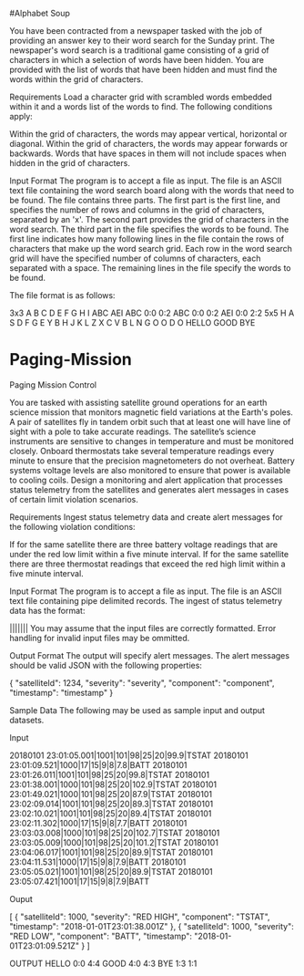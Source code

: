 

#Alphabet Soup

You have been contracted from a newspaper tasked with the job of providing an answer key to their word search for the Sunday print. The newspaper's word search is a traditional game consisting of a grid of characters in which a selection of words have been hidden. You are provided with the list of words that have been hidden and must find the words within the grid of characters.


Requirements
Load a character grid with scrambled words embedded within it and a words list of the words to find.  The following conditions apply:

Within the grid of characters, the words may appear vertical, horizontal or diagonal.
Within the grid of characters, the words may appear forwards or backwards.
Words that have spaces in them will not include spaces when hidden in the grid of characters.


Input Format
The program is to accept a file as input. The file is an ASCII text file containing the word search board along with the words that need to be found.
The file contains three parts. The first part is the first line, and specifies the number of rows and columns in the grid of characters, separated by an 'x'. The second part provides the grid of characters in the word search. The third part in the file specifies the words to be found.
The first line indicates how many following lines in the file contain the rows of characters that make up the word search grid. Each row in the word search grid will have the specified number of columns of characters, each separated with a space. The remaining lines in the file specify the words to be found.

The file format is as follows:

3x3
A B C
D E F
G H I
ABC
AEI
ABC 0:0 0:2
ABC 0:0 0:2
AEI 0:0 2:2
5x5
H A S D F
G E Y B H
J K L Z X
C V B L N
G O O D O
HELLO
GOOD
BYE


# Paging-Mission
Paging Mission Control

You are tasked with assisting satellite ground operations for an earth science mission that monitors magnetic field variations at the Earth's poles. A pair of satellites fly in tandem orbit such that at least one will have line of sight with a pole to take accurate readings. The satellite’s science instruments are sensitive to changes in temperature and must be monitored closely. Onboard thermostats take several temperature readings every minute to ensure that the precision magnetometers do not overheat. Battery systems voltage levels are also monitored to ensure that power is available to cooling coils. Design a monitoring and alert application that processes status telemetry from the satellites and generates alert messages in cases of certain limit violation scenarios.

Requirements
Ingest status telemetry data and create alert messages for the following violation conditions:

If for the same satellite there are three battery voltage readings that are under the red low limit within a five minute interval.
If for the same satellite there are three thermostat readings that exceed the red high limit within a five minute interval.


Input Format
The program is to accept a file as input. The file is an ASCII text file containing pipe delimited records.
The ingest of status telemetry data has the format:

<timestamp>|<satellite-id>|<red-high-limit>|<yellow-high-limit>|<yellow-low-limit>|<red-low-limit>|<raw-value>|<component>
You may assume that the input files are correctly formatted. Error handling for invalid input files may be ommitted.

Output Format
The output will specify alert messages.  The alert messages should be valid JSON with the following properties:

{
    "satelliteId": 1234,
    "severity": "severity",
    "component": "component",
    "timestamp": "timestamp"
}

Sample Data
The following may be used as sample input and output datasets.

Input

20180101 23:01:05.001|1001|101|98|25|20|99.9|TSTAT
20180101 23:01:09.521|1000|17|15|9|8|7.8|BATT
20180101 23:01:26.011|1001|101|98|25|20|99.8|TSTAT
20180101 23:01:38.001|1000|101|98|25|20|102.9|TSTAT
20180101 23:01:49.021|1000|101|98|25|20|87.9|TSTAT
20180101 23:02:09.014|1001|101|98|25|20|89.3|TSTAT
20180101 23:02:10.021|1001|101|98|25|20|89.4|TSTAT
20180101 23:02:11.302|1000|17|15|9|8|7.7|BATT
20180101 23:03:03.008|1000|101|98|25|20|102.7|TSTAT
20180101 23:03:05.009|1000|101|98|25|20|101.2|TSTAT
20180101 23:04:06.017|1001|101|98|25|20|89.9|TSTAT
20180101 23:04:11.531|1000|17|15|9|8|7.9|BATT
20180101 23:05:05.021|1001|101|98|25|20|89.9|TSTAT
20180101 23:05:07.421|1001|17|15|9|8|7.9|BATT


Ouput

[
    {
        "satelliteId": 1000,
        "severity": "RED HIGH",
        "component": "TSTAT",
        "timestamp": "2018-01-01T23:01:38.001Z"
    },
    {
        "satelliteId": 1000,
        "severity": "RED LOW",
        "component": "BATT",
        "timestamp": "2018-01-01T23:01:09.521Z"
    }
]


OUTPUT
HELLO 0:0 4:4
GOOD 4:0 4:3
BYE 1:3 1:1
